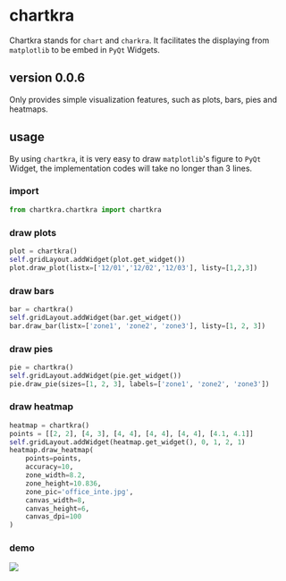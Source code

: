 # chartkra

Chartkra stands for `chart` and `charkra`. It facilitates the displaying from `matplotlib` to be embed in `PyQt` Widgets.

## version 0.0.6

Only provides simple visualization features, such as plots, bars, pies and heatmaps.

## usage

By using `chartkra`, it is very easy to draw `matplotlib`'s figure to `PyQt` Widget, the implementation codes will take no longer than 3 lines.

### import

````python
from chartkra.chartkra import chartkra
````

### draw plots
````python
plot = chartkra()
self.gridLayout.addWidget(plot.get_widget())
plot.draw_plot(listx=['12/01','12/02','12/03'], listy=[1,2,3])
````

### draw bars
````python
bar = chartkra()
self.gridLayout.addWidget(bar.get_widget())
bar.draw_bar(listx=['zone1', 'zone2', 'zone3'], listy=[1, 2, 3])
````

### draw pies
````python
pie = chartkra()
self.gridLayout.addWidget(pie.get_widget())
pie.draw_pie(sizes=[1, 2, 3], labels=['zone1', 'zone2', 'zone3'])
````

### draw heatmap
````python
heatmap = chartkra()
points = [[2, 2], [4, 3], [4, 4], [4, 4], [4, 4], [4.1, 4.1]]
self.gridLayout.addWidget(heatmap.get_widget(), 0, 1, 2, 1)
heatmap.draw_heatmap(
    points=points,
    accuracy=10, 
    zone_width=8.2, 
    zone_height=10.836, 
    zone_pic='office_inte.jpg', 
    canvas_width=8, 
    canvas_height=6, 
    canvas_dpi=100
)
````

### demo
![]("https://github.com/KazafChen/chartkra/blob/master/demo.png")